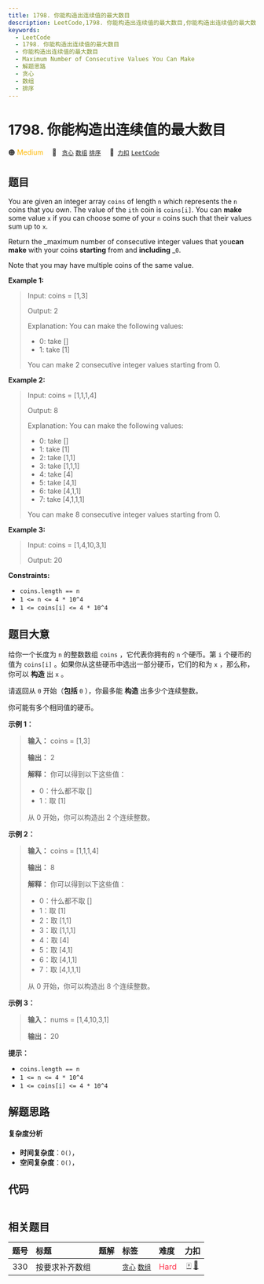 ```yaml
---
title: 1798. 你能构造出连续值的最大数目
description: LeetCode,1798. 你能构造出连续值的最大数目,你能构造出连续值的最大数目,Maximum Number of Consecutive Values You Can Make,解题思路,贪心,数组,排序
keywords:
  - LeetCode
  - 1798. 你能构造出连续值的最大数目
  - 你能构造出连续值的最大数目
  - Maximum Number of Consecutive Values You Can Make
  - 解题思路
  - 贪心
  - 数组
  - 排序
---
```


# 1798. 你能构造出连续值的最大数目

🟠 <font color=#ffb800>Medium</font>&emsp; 🔖&ensp; [`贪心`](/tag/greedy.md) [`数组`](/tag/array.md) [`排序`](/tag/sorting.md)&emsp; 🔗&ensp;[`力扣`](https://leetcode.cn/problems/maximum-number-of-consecutive-values-you-can-make) [`LeetCode`](https://leetcode.com/problems/maximum-number-of-consecutive-values-you-can-make)

## 题目

You are given an integer array `coins` of length `n` which represents the `n`
coins that you own. The value of the `ith` coin is `coins[i]`. You can
**make** some value `x` if you can choose some of your `n` coins such that
their values sum up to `x`.

Return the _maximum number of consecutive integer values that you**can**
**make** with your coins **starting** from and **including** _`0`.

Note that you may have multiple coins of the same value.



**Example 1:**

> Input: coins = [1,3]
> 
> Output: 2
> 
> Explanation: You can make the following values:
> - 0: take []
> - 1: take [1]
> 
> You can make 2 consecutive integer values starting from 0.

**Example 2:**

> Input: coins = [1,1,1,4]
> 
> Output: 8
> 
> Explanation: You can make the following values:
> - 0: take []
> - 1: take [1]
> - 2: take [1,1]
> - 3: take [1,1,1]
> - 4: take [4]
> - 5: take [4,1]
> - 6: take [4,1,1]
> - 7: take [4,1,1,1]
> 
> You can make 8 consecutive integer values starting from 0.

**Example 3:**

> Input: coins = [1,4,10,3,1]
> 
> Output: 20



**Constraints:**

  * `coins.length == n`
  * `1 <= n <= 4 * 10^4`
  * `1 <= coins[i] <= 4 * 10^4`


## 题目大意

给你一个长度为 `n` 的整数数组 `coins` ，它代表你拥有的 `n` 个硬币。第 `i` 个硬币的值为 `coins[i]`
。如果你从这些硬币中选出一部分硬币，它们的和为 `x` ，那么称，你可以 **构造** 出 `x` 。

请返回从 `0` 开始（**包括** `0` ），你最多能 **构造** 出多少个连续整数。

你可能有多个相同值的硬币。

**示例 1：**

> 
> 
> 
> 
> 
> **输入：** coins = [1,3]
> 
> **输出：** 2
> 
> **解释：** 你可以得到以下这些值：
> - 0：什么都不取 []
> - 1：取 [1]
> 
> 从 0 开始，你可以构造出 2 个连续整数。

**示例 2：**

> 
> 
> 
> 
> 
> **输入：** coins = [1,1,1,4]
> 
> **输出：** 8
> 
> **解释：** 你可以得到以下这些值：
> - 0：什么都不取 []
> - 1：取 [1]
> - 2：取 [1,1]
> - 3：取 [1,1,1]
> - 4：取 [4]
> - 5：取 [4,1]
> - 6：取 [4,1,1]
> - 7：取 [4,1,1,1]
> 
> 从 0 开始，你可以构造出 8 个连续整数。

**示例 3：**

> 
> 
> 
> 
> 
> **输入：** nums = [1,4,10,3,1]
> 
> **输出：** 20

**提示：**

  * `coins.length == n`
  * `1 <= n <= 4 * 10^4`
  * `1 <= coins[i] <= 4 * 10^4`


## 解题思路

#### 复杂度分析

- **时间复杂度**：`O()`，
- **空间复杂度**：`O()`，

## 代码

```javascript

```

## 相关题目

<!-- prettier-ignore -->
| 题号 | 标题 | 题解 | 标签 | 难度 | 力扣 |
| :------: | :------ | :------: | :------ | :------ | :------: |
| 330 | 按要求补齐数组 |  |  [`贪心`](/tag/greedy.md) [`数组`](/tag/array.md) | <font color=#ff334b>Hard</font> | [🀄️](https://leetcode.cn/problems/patching-array) [🔗](https://leetcode.com/problems/patching-array) |